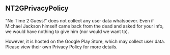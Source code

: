 ## NT2GPrivacyPolicy

"No Time 2 Guess!" does not collect any user data whatsoever. Even if Michael Jackson himself came back from the dead and asked for your info, we would have nothing to give him (nor would we want to).

However, it is hosted on the Google Play Store, which may collect user data. Please view their own Privacy Policy for more details.
